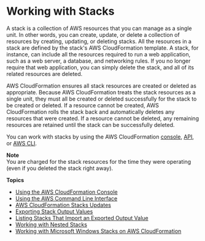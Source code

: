 # Working with Stacks<a name="stacks"></a>

A stack is a collection of AWS resources that you can manage as a single unit\. In other words, you can create, update, or delete a collection of resources by creating, updating, or deleting stacks\. All the resources in a stack are defined by the stack's AWS CloudFormation template\. A stack, for instance, can include all the resources required to run a web application, such as a web server, a database, and networking rules\. If you no longer require that web application, you can simply delete the stack, and all of its related resources are deleted\.

AWS CloudFormation ensures all stack resources are created or deleted as appropriate\. Because AWS CloudFormation treats the stack resources as a single unit, they must all be created or deleted successfully for the stack to be created or deleted\. If a resource cannot be created, AWS CloudFormation rolls the stack back and automatically deletes any resources that were created\. If a resource cannot be deleted, any remaining resources are retained until the stack can be successfully deleted\.

You can work with stacks by using the AWS CloudFormation [console](https://console.aws.amazon.com/cloudformation/), [API](http://docs.aws.amazon.com/AWSCloudFormation/latest/APIReference/), or [AWS CLI](http://docs.aws.amazon.com/cli/latest/reference/cloudformation)\.

**Note**  
You are charged for the stack resources for the time they were operating \(even if you deleted the stack right away\)\.

**Topics**
+ [Using the AWS CloudFormation Console](cfn-using-console.md)
+ [Using the AWS Command Line Interface](cfn-using-cli.md)
+ [AWS CloudFormation Stacks Updates](using-cfn-updating-stacks.md)
+ [Exporting Stack Output Values](using-cfn-stack-exports.md)
+ [Listing Stacks That Import an Exported Output Value](using-cfn-stack-imports.md)
+ [Working with Nested Stacks](using-cfn-nested-stacks.md)
+ [Working with Microsoft Windows Stacks on AWS CloudFormation](cfn-windows-stacks.md)
